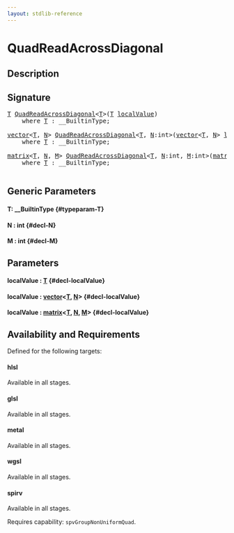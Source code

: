 ```yaml
---
layout: stdlib-reference
---
```


# QuadReadAcrossDiagonal

## Description





## Signature 

<pre>
<a href="/stdlib-reference/global-decls/quadreadacrossdiagonal-048e#typeparam-T" class="code_type">T</a> <a href="/stdlib-reference/global-decls/quadreadacrossdiagonal-048e">QuadReadAcrossDiagonal</a>&lt;<a href="/stdlib-reference/global-decls/quadreadacrossdiagonal-048e#typeparam-T" class="code_type">T</a>&gt;(<a href="/stdlib-reference/global-decls/quadreadacrossdiagonal-048e#typeparam-T" class="code_type">T</a> <a href="/stdlib-reference/global-decls/quadreadacrossdiagonal-048e#decl-localValue" class="code_param">localValue</a>)
    <span class='code_keyword'>where</span> <a href="/stdlib-reference/global-decls/quadreadacrossdiagonal-048e#typeparam-T" class="code_type">T</a> : __BuiltinType;

<a href="/stdlib-reference/types/vector/index" class="code_type">vector</a>&lt;<a href="/stdlib-reference/global-decls/quadreadacrossdiagonal-048e#typeparam-T" class="code_type">T</a>, <a href="/stdlib-reference/global-decls/quadreadacrossdiagonal-048e#decl-N" class="code_var">N</a>&gt; <a href="/stdlib-reference/global-decls/quadreadacrossdiagonal-048e">QuadReadAcrossDiagonal</a>&lt;<a href="/stdlib-reference/global-decls/quadreadacrossdiagonal-048e#typeparam-T" class="code_type">T</a>, <a href="/stdlib-reference/global-decls/quadreadacrossdiagonal-048e#decl-N" class="code_var">N</a>:<span class="code_keyword">int</span>&gt;(<a href="/stdlib-reference/types/vector/index" class="code_type">vector</a>&lt;<a href="/stdlib-reference/global-decls/quadreadacrossdiagonal-048e#typeparam-T" class="code_type">T</a>, <a href="/stdlib-reference/global-decls/quadreadacrossdiagonal-048e#decl-N" class="code_var">N</a>&gt; <a href="/stdlib-reference/global-decls/quadreadacrossdiagonal-048e#decl-localValue" class="code_param">localValue</a>)
    <span class='code_keyword'>where</span> <a href="/stdlib-reference/global-decls/quadreadacrossdiagonal-048e#typeparam-T" class="code_type">T</a> : __BuiltinType;

<a href="/stdlib-reference/types/matrix/index" class="code_type">matrix</a>&lt;<a href="/stdlib-reference/global-decls/quadreadacrossdiagonal-048e#typeparam-T" class="code_type">T</a>, <a href="/stdlib-reference/global-decls/quadreadacrossdiagonal-048e#decl-N" class="code_var">N</a>, <a href="/stdlib-reference/global-decls/quadreadacrossdiagonal-048e#decl-M" class="code_var">M</a>&gt; <a href="/stdlib-reference/global-decls/quadreadacrossdiagonal-048e">QuadReadAcrossDiagonal</a>&lt;<a href="/stdlib-reference/global-decls/quadreadacrossdiagonal-048e#typeparam-T" class="code_type">T</a>, <a href="/stdlib-reference/global-decls/quadreadacrossdiagonal-048e#decl-N" class="code_var">N</a>:<span class="code_keyword">int</span>, <a href="/stdlib-reference/global-decls/quadreadacrossdiagonal-048e#decl-M" class="code_var">M</a>:<span class="code_keyword">int</span>&gt;(<a href="/stdlib-reference/types/matrix/index" class="code_type">matrix</a>&lt;<a href="/stdlib-reference/global-decls/quadreadacrossdiagonal-048e#typeparam-T" class="code_type">T</a>, <a href="/stdlib-reference/global-decls/quadreadacrossdiagonal-048e#decl-N" class="code_var">N</a>, <a href="/stdlib-reference/global-decls/quadreadacrossdiagonal-048e#decl-M" class="code_var">M</a>&gt; <a href="/stdlib-reference/global-decls/quadreadacrossdiagonal-048e#decl-localValue" class="code_param">localValue</a>)
    <span class='code_keyword'>where</span> <a href="/stdlib-reference/global-decls/quadreadacrossdiagonal-048e#typeparam-T" class="code_type">T</a> : __BuiltinType;

</pre>

## Generic Parameters

#### T: \_\_BuiltinType {#typeparam-T}
#### N  : int {#decl-N}
#### M  : int {#decl-M}

## Parameters

#### localValue  : [T](/stdlib-reference/global-decls/quadreadacrossdiagonal-048e#typeparam-T) {#decl-localValue}
#### localValue  : [vector](/stdlib-reference/types/vector/index)\<[T](/stdlib-reference/types/vector/index#typeparam-T), [N](/stdlib-reference/types/vector/index#decl-N)\> {#decl-localValue}
#### localValue  : [matrix](/stdlib-reference/types/matrix/index)\<[T](/stdlib-reference/types/matrix/t-0), [N](/stdlib-reference/types/matrix/index#decl-N), [M](/stdlib-reference/types/matrix/index#decl-M)\> {#decl-localValue}

## Availability and Requirements

Defined for the following targets:

#### hlsl
Available in all stages.

#### glsl
Available in all stages.

#### metal
Available in all stages.

#### wgsl
Available in all stages.

#### spirv
Available in all stages.

Requires capability: `spvGroupNonUniformQuad`.


